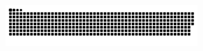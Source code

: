 <picture>
  <source media="(prefers-color-scheme: dark)" srcset="https://raw.githubusercontent.com/RabbitWithoutGrass/RabbitWithoutGrass/output/github-contribution-grid-snake-dark.svg">
  <source media="(prefers-color-scheme: light)" srcset="https://raw.githubusercontent.com/RabbitWithoutGrass/RabbitWithoutGrass/output/github-contribution-grid-snake.svg">
  <img alt="github contribution grid snake animation" src="https://raw.githubusercontent.com/RabbitWithoutGrass/RabbitWithoutGrass/output/github-contribution-grid-snake.svg">
</picture>
